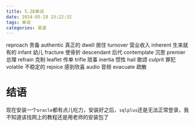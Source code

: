 ```yaml
---
title: 5.28单词
date: 2024-05-28 23:22:32
tags: 单词
categories: 英语
---
```

reproach 责备
authentic 真正的
dwell 居住
turnover 营业收入
inherent 生来就有的
infant 幼儿
fracture 使骨折
descendant 后代
contemplate 沉思
premier 总理
refrain 克制
leaflet 传单
trifle 琐事
inertia 惯性
hail 歌颂
culprit 罪犯
volatile 不稳定的
rejoice 感到欣喜
audio 音频
evacuate 疏散

# 结语
现在安装一个`oracle`都有点儿吃力，安装好之后，`sqlplus`还是无法正常登录，我不知道该找网上的教程还是用老师的安装包了